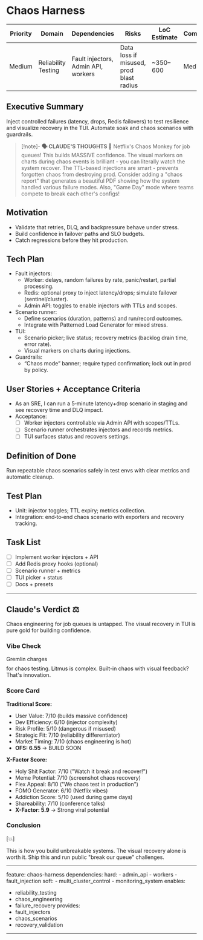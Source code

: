 # Chaos Harness

| Priority | Domain | Dependencies | Risks | LoC Estimate | Complexity | Effort | Impact |
| --- | --- | --- | --- | --- | --- | --- | --- |
| Medium | Reliability Testing | Fault injectors, Admin API, workers | Data loss if misused, prod blast radius | ~350–600 | Medium | 5 (Fib) | Medium‑High |

## Executive Summary
Inject controlled failures (latency, drops, Redis failovers) to test resilience and visualize recovery in the TUI. Automate soak and chaos scenarios with guardrails.

> [!note]- **🗣️ CLAUDE'S THOUGHTS 💭**
> Netflix's Chaos Monkey for job queues! This builds MASSIVE confidence. The visual markers on charts during chaos events is brilliant - you can literally watch the system recover. The TTL-based injections are smart - prevents forgotten chaos from destroying prod. Consider adding a "chaos report" that generates a beautiful PDF showing how the system handled various failure modes. Also, "Game Day" mode where teams compete to break each other's configs!

## Motivation
- Validate that retries, DLQ, and backpressure behave under stress.
- Build confidence in failover paths and SLO budgets.
- Catch regressions before they hit production.

## Tech Plan
- Fault injectors:
  - Worker: delays, random failures by rate, panic/restart, partial processing.
  - Redis: optional proxy to inject latency/drops; simulate failover (sentinel/cluster).
  - Admin API: toggles to enable injectors with TTLs and scopes.
- Scenario runner:
  - Define scenarios (duration, patterns) and run/record outcomes.
  - Integrate with Patterned Load Generator for mixed stress.
- TUI:
  - Scenario picker; live status; recovery metrics (backlog drain time, error rate).
  - Visual markers on charts during injections.
- Guardrails:
  - “Chaos mode” banner; require typed confirmation; lock out in prod by policy.

## User Stories + Acceptance Criteria
- As an SRE, I can run a 5‑minute latency+drop scenario in staging and see recovery time and DLQ impact.
- Acceptance:
  - [ ] Worker injectors controllable via Admin API with scopes/TTLs.
  - [ ] Scenario runner orchestrates injectors and records metrics.
  - [ ] TUI surfaces status and recovers settings.

## Definition of Done
Run repeatable chaos scenarios safely in test envs with clear metrics and automatic cleanup.

## Test Plan
- Unit: injector toggles; TTL expiry; metrics collection.
- Integration: end‑to‑end chaos scenario with exporters and recovery tracking.

## Task List
- [ ] Implement worker injectors + API
- [ ] Add Redis proxy hooks (optional)
- [ ] Scenario runner + metrics
- [ ] TUI picker + status
- [ ] Docs + presets

---

## Claude's Verdict ⚖️

Chaos engineering for job queues is untapped. The visual recovery in TUI is pure gold for building confidence.

### Vibe Check

Gremlin charges $$$$ for chaos testing. Litmus is complex. Built-in chaos with visual feedback? That's innovation.

### Score Card

**Traditional Score:**
- User Value: 7/10 (builds massive confidence)
- Dev Efficiency: 6/10 (injector complexity)
- Risk Profile: 5/10 (dangerous if misused)
- Strategic Fit: 7/10 (reliability differentiator)
- Market Timing: 7/10 (chaos engineering is hot)
- **OFS: 6.55** → BUILD SOON

**X-Factor Score:**
- Holy Shit Factor: 7/10 ("Watch it break and recover!")
- Meme Potential: 7/10 (screenshot chaos recovery)
- Flex Appeal: 8/10 ("We chaos test in production")
- FOMO Generator: 6/10 (Netflix vibes)
- Addiction Score: 5/10 (used during game days)
- Shareability: 7/10 (conference talks)
- **X-Factor: 5.9** → Strong viral potential

### Conclusion

[💥]

This is how you build unbreakable systems. The visual recovery alone is worth it. Ship this and run public "break our queue" challenges.


---
feature: chaos-harness
dependencies:
  hard:
    - admin_api
    - workers
    - fault_injection
  soft:
    - multi_cluster_control
    - monitoring_system
enables:
  - reliability_testing
  - chaos_engineering
  - failure_recovery
provides:
  - fault_injectors
  - chaos_scenarios
  - recovery_validation
---